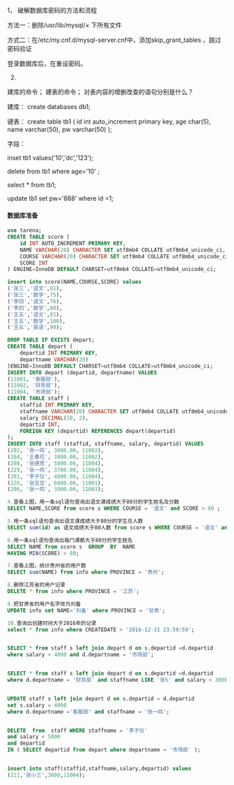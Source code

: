1，
破解数据库密码的方法和流程

方法一：删除/usr/lib/mysql/×   下所有文件

方式二：在/etc/my.cnf.d/mysql-server.cnf中，添加skip_grant_tables ，跳过密码验证

登录数据库后，在重设密码。



2.
建库的命令； 建表的命令； 对表内容的增删改查的语句分别是什么？

建库： create databases  db1;

键表： create  table  tb1 (
    id  int  auto_increment  primary  key,
    age       char(5),    
    name   varchar(50), 
    pw        varchar(50)
);

字段：

inset tb1 values('10','dc','123');

delete from tb1 where age='10' ;

select * from tb1;

update tb1 set pw='888' where id =1;





#### 数据库准备

```sql
use tarena;
CREATE TABLE score (
    id INT AUTO_INCREMENT PRIMARY KEY,
    NAME VARCHAR(20) CHARACTER SET utf8mb4 COLLATE utf8mb4_unicode_ci,
    COURSE VARCHAR(20) CHARACTER SET utf8mb4 COLLATE utf8mb4_unicode_ci,
    SCORE INT
) ENGINE=InnoDB DEFAULT CHARSET=utf8mb4 COLLATE=utf8mb4_unicode_ci;

insert into score(NAME,COURSE,SCORE) values
('张三','语文',81),
('张三','数学',75),
('李四','语文',76),
('李四','数学',80),
('王五','语文',81),
('王五','数学',100),
('王五','英语',90);

DROP TABLE IF EXISTS depart;
CREATE TABLE depart (
    departid INT PRIMARY KEY,
    departname VARCHAR(20)
)ENGINE=InnoDB DEFAULT CHARSET=utf8mb4 COLLATE=utf8mb4_unicode_ci;
INSERT INTO depart (departid, departname) VALUES
(11001, '客服部'),
(11002, '财务部'),
(11004, '市场部');
CREATE TABLE staff (
    staffid INT PRIMARY KEY,
    staffname VARCHAR(20) CHARACTER SET utf8mb4 COLLATE utf8mb4_unicode_ci,
    salary DECIMAL(10, 2),
    departid INT,
    FOREIGN KEY (departid) REFERENCES depart(departid)
);
INSERT INTO staff (staffid, staffname, salary, departid) VALUES
(202, '张一鸣', 3800.00, 11002),
(204, '王春花', 3800.00, 11002),
(208, '张德思', 5800.00, 11004),
(229, '张一鸣', 3780.00, 11004),
(201, '李子仪', 4800.00, 11004),
(228, '张豆豆', 6000.00, 11001),
(206, '张一鸣', 3900.00, 11001);
```





```sql
4.查看上图，用一条sql语句查询出语文课成绩大于80分的学生姓名及分数
SELECT NAME,SCORE from score s WHERE COURSE = '语文' and SCORE > 80 ;

5.用一条sql语句查询出语文课成绩大于80分的学生总人数
SELECT sum(id) as 语文成绩大于80人数 from score s WHERE COURSE = '语文' and SCORE > 80 ;

6.用一条sql语句查询出每门课都大于80分的学生姓名
SELECT NAME from score s  GROUP  BY  NAME 
HAVING MIN(SCORE) > 80;

7.查看上图，统计贵州省的用户数
SELECT sum(NAME) from info where PROVINCE = '贵州';

8.删除江苏省的用户记录
DELETE * from info where PROVINCE = '江苏';

9.把甘肃省的用户名字改为刘备
UPDATE info set NAME='刘备' where PROVINCE = '甘肃';

10.查询出创建时间大于2016年的记录
select * from info where CREATEDATE > '2016-12-31 23:59:59';


SELECT * from staff s left join depart d on s.departid =d.departid 
where salary > 4000 and d.departname = '市场部';


SELECT * from staff s left join depart d on s.departid =d.departid 
where d.departname = '财务部' and staffname LIKE '张%' and salary > 3000;


UPDATE staff s left join depart d on s.departid = d.departid
set s.salary = 4000
where d.departname ='客服部' and staffname = '张一鸣'; 


DELETE  from  staff WHERE staffname = '李子仪'
and salary < 5000 
and departid 
IN ( SELECT departid from depart where departname = '市场部' );


insert into staff(staffid,staffname,salary,departid) values
(211,'张小三',3600,11004);
```













